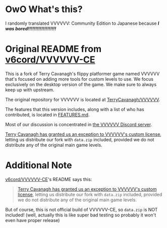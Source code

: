 # OwO What's this?
I randomly translated VVVVVV: Community Edition to Japanese because
***I was bored!!!!!!!!!!!!!!!!!!!***

# Original README from [v6cord/VVVVVV-CE](https://github.com/v6cord/VVVVVV-CE)
This is a fork of Terry Cavanagh's flippy platformer game named VVVVVV that's focused on adding more tools for custom levels to use. We focus exclusively on the desktop version of the game. We make sure to always keep up with upstream.

The original repository for VVVVVV is located at [TerryCavanagh/VVVVVV](https://github.com/TerryCavanagh/VVVVVV).

The features that this version includes, along with a list of who has contributed, is located in [FEATURES.md](FEATURES.md).

Most of our discussion is concentrated in [the VVVVVV Discord server](https://discord.gg/Zf7Nzea).

[Terry Cavanagh has granted us an exception to VVVVVV's custom license](https://twitter.com/terrycavanagh/status/1216657316067663872), letting us distribute our fork with `data.zip` included, provided we do not distribute any of the original main game levels.

# Additional Note
[v6cord/VVVVVV-CE](https://github.com/v6cord/VVVVVV-CE)'s README says this:
> [Terry Cavanagh has granted us an exception to VVVVVV's custom license](https://twitter.com/terrycavanagh/status/1216657316067663872), letting us distribute our fork with `data.zip` included, provided we do not distribute any of the original main game levels.

But of course, this is not official build of VVVVVV-CE, so `data.zip` is NOT included!
(well, actually this is like super bad testing so probably it won't even have proper release)
